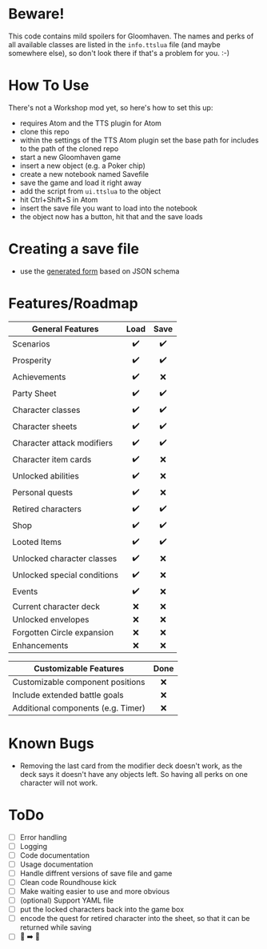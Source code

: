 # Beware!
This code contains mild spoilers for Gloomhaven. The names and perks of all available classes are listed in the `info.ttslua` file (and maybe somewhere else), so don't look there if that's a problem for you. :-)

# How To Use
There's not a Workshop mod yet, so here's how to set this up:
- requires Atom and the TTS plugin for Atom
- clone this repo
- within the settings of the TTS Atom plugin set the base path for includes to the path of the cloned repo
- start a new Gloomhaven game
- insert a new object (e.g. a Poker chip)
- create a new notebook named Savefile
- save the game and load it right away
- add the script from `ui.ttslua` to the object
- hit Ctrl+Shift+S in Atom
- insert the save file you want to load into the notebook
- the object now has a button, hit that and the save loads

# Creating a save file
- use the [generated form] based on JSON schema

# Features/Roadmap
| General Features                    | Load | Save |
| ----------------------------------- | :--: | :--: |
| Scenarios                           | ✔️    | ✔️    |
| Prosperity                          | ✔️    | ✔️    |
| Achievements                        | ✔️    | ❌   |
| Party Sheet                         | ✔️    | ✔️    |
| Character classes                   | ✔️    | ✔️    |
| Character sheets                    | ✔️    | ✔️    |
| Character attack modifiers          | ✔️    | ✔️    |
| Character item cards                | ✔️    | ❌   |
| Unlocked abilities                  | ✔️    | ❌   |
| Personal quests                     | ✔️    | ❌   |
| Retired characters                  | ✔️    | ✔️    |
| Shop                                | ✔️    | ✔️    |
| Looted Items                        | ✔️    | ✔️    |
| Unlocked character classes          | ✔️    | ❌   |
| Unlocked special conditions         | ✔️    | ❌   |
| Events                              | ✔️    | ❌   |
| Current character deck              | ❌   | ❌   |
| Unlocked envelopes                  | ❌   | ❌   |
| Forgotten Circle expansion          | ❌   | ❌   |
| Enhancements                        | ❌   | ❌   |


| Customizable Features               | Done |
| ----------------------------------- | :--: |
| Customizable component positions    | ❌  |
| Include extended battle goals       | ❌  |
| Additional components (e.g. Timer)  | ❌  |


# Known Bugs
- Removing the last card from the modifier deck doesn't work, as the deck says it doesn't have any objects left. So having all perks on one character will not work.

# ToDo
- [ ] Error handling
- [ ] Logging
- [ ] Code documentation
- [ ] Usage documentation
- [ ] Handle diffrent versions of save file and game
- [ ] Clean code Roundhouse kick
- [ ] Make waiting easier to use and more obvious
- [ ] (optional) Support YAML file
- [ ] put the locked characters back into the game box
- [ ] encode the quest for retired character into the sheet, so that it can be returned while saving
- [ ] 🐍 ➡️ 🐫

[generated form]: https://pmk65.github.io/jedemov2/dist/demo.html?schema=EQbwOgdgBFbAJAZwMYAsCmBbAhnAXLMKgC7EAOeA9JQFaID2EAtChjgHT0BOA5pa1mwBiOABpIMOMQCWxADbp8hAOJz69TKmwA3dNADC2TGWzSeEMRMIATdCi7SyMxkrgBJCADNuOZ9GwARvQArsRQ2FDIRiZm0N5cUMQYUEHYXNY8RuhQquqaOnqW0ITEAJ5kisAEcPQBNOjIxEWSwGRc9BVcMnZK4MUtPGoB2HK9VjAtMvKV1cC5w3JQHvG%2B0i7A4v0TUuUzhLX1jc0TLW0d6F3SPVVQfScncGeInbKlY1v3JbIKrsAACu1nhdXsdPi1bPZHH5fgAVZIQYKYAIXKD0TyRDDIADW6GsKXoAA87KjoElsk8XmVElxsNjQWCdhVftIIMR0DwLvTPnBMCzpJhEUoAAybMHbYA4An8wU3ABsAGZxvcAL6ihnARDYCCNYJpN43O5ir7TX4AZS1Or1UAAMuhdKMNkrucAIcgHE41hYbnA4dkEUiUWiMQ0cXigkTECTEslNdriLquKVqbSsewluiIPQwizkHJgrY8WSoLHLYmoAB3aRyRaZsLIqBqbAF9hc%2B6MvZwFlsjlcVsPCV8gWYYVqsU87BSodKADsQqdE1V85atNQV10mD0xEQ7yNxp%2B3uAAEE0GusJvt46Pm2XXY3VDPbDknJpIgwkHBrURuET3az6zEC2l67u2vxpDS%2BqjuqKzYE0B7EIE%2B6Qc6wQQNIACOwToG4bKYBeBDEFwmFIdeshYHhtxLteZRMgeBwNLBxHOlM%2B6zMeq6%2FhurJ9teXDoBh0i8dYSgANqUc6EBZHAYkTAAuox15nJ03TkYau4tBJG47mp%2FbMR2wAAHKSUB2niq67rQgevpQBp2RBkWK6npxDHSUxuy%2FK%2BDgQDwUlXmKi6%2BeqyAhFxBouVR3x6fowXOQFY43pCHrrLMpoaNkDkceekRaik2Q8FmbLQAKcgyGQCiJPydiAfJcXUXpXbspyxkmYQkrSsONwAKzVeqtieNgwTFUoACMYUwMqYXjbFUCTX58lwCgehpGsKnSVIEW%2FIe2imHICHZKayCLQ49AXt1cBmfeSWEFZz6vqi6I6Ntu3FgdElHQBNr0NiuLPYdy3hLx0a2RAxJJDBkTBFwvGsnISZRBAADkdbZK%2BaRsni6DsDwabIlEwSIGlUAfgs37seum5QG0v7%2FtGMFVatwC1b8dFHE16qKRcZSGRuK1TacMFslwXqzAAemAYtgNYADU8A%2Bbu%2FnAcATbWLInojAC5yXNcBCqUaIEHh5LLeazcV6DKBCicAADyFReqIhAACKMJUdtwNan2hnAMnSfLusShO6tKVc5FDUNHWUTNKpKj7LQoWoX1CaFV5rSaB4AKoQHHoaRIwBUxa5NGzMzecKe0gdaxRAVwLm2CIPjPMK7pvz6FoNKNCi1e19cp3xXeiVC1dT4vm%2B6Kx%2B731oGktIC5EO2d%2B9bj3VAG4BgkdnJCYXRJnjxLZaP2JPR3kayFAACyqemjC4RyAwOUU%2B02jSAWUAYLxdNTXrsxgdgEH06RuFaQ3daB59CzxOmFD%2BhADZeVlkaCOnxo4kRwvXX2jcDwACV0DljSHiP%2BYD3493Mg%2BSy8IsiRiDLxLB6QoC4KgHvUMaY4THWyJWast8lbfWIPQQGxZOGvygFZP%2BWVoBBQ3FATw7RMDcIodgyMthsSogSEWQREJYhQDkambikw3IHi%2Fj%2FfBuCAEoKAbMbCWBNHikZvrAihsYF%2BXDnNDUFRkDSBGAAfSChAZWfhkE1WMYQU0TiXGLA8V4z0eCFbnT7rCVuWI7rFkCV%2BEJKtGCRlBmEAUt16wbjCJw2hGd3aRA5qYaAmRREiLIE7f85iIE1DqPRaprRS4cyDoYuKForislcWyNAmY1A8H1NrUae49KHm1B0sIMIGioF6fQfp5j%2ByRIsrMeZFjtGzCCPQBQWoVngnQH1AasECB9WvooXm01urghpDiVxpgCytKMSnWY9srnZEPI%2FXEOybC3kIZdKSxsUFrMIBsrZtshlnT2f1QaNxjn4wmhcmwjAYJhPub4x5%2FiLTxitI7CS3jPngoSkswgeKGaAs7KyBqvZ%2FlxV5KhKcNwRRgr9pOM2UAhoMrObs%2FZUKCBzjOQguKahyyuN4mQUISLLo60AWi129ByxQAwaK%2BCFl4W7IJUQ5ZVL1SWPWeoEFxLeqQsOWIkYsK%2BXwrgIKuwxBhXoEVeK%2FukqHksUIG7csVr5W2rFcqxliz1VEs1fnPSwL0DbIDdeA1BylAwtOdpfl6pVw8FQDau1hLHWoudXAAAEmYEgHqU1EJVV8tVvzgDEu1UC3VIbQUcq%2BVyo10a4XgKIDmq1yavV%2BrTVqvxWaW23QVe29Yhb8W90JX8odJKC4Vs2VW%2FVELI3QpNTGtScbnS8RkIJFFXbpXAAweu76EQJ6twFrO4t%2Fcx2MvLXAYNobx0Ru5cak5E1vbh3nHA85SpHiowGRXJi3b%2FhftbMOn5Z7S3%2FJqcAIugHGka2UpuuANlN2TD%2FVzZ29NL0amsdA0tAUV2EDjvaxDwzfhuyiN6%2FB6GoFG3sZROAIqB0OrQ3%2B%2FtSqC1odJcAeqPYGk0rakoJgAAmdlCtWp0oIIJ6jldgC1nLp2pD279JZi7vTX1JaGnod0Q0gxidtLJwzQZRTKzwOUdsWCN9JxcNwHSmTKp2mnUjJ%2FNZrcDSVMgbU%2BxjTYbOxIMI3JvTbFHKbkMxOvSxnsNywk3FQ9U8Lg%2BK3Xp5uk825cHCb7Fzvw3OTss5Db%2BmnvO2alfFlu0XKXmuC0zOpLNSvs01rFhWh8fPhW3SAmuKXmpGcw1RmtuHxJGUGTW3zekUOfK0ZljDnlOvNW69eAkZAGs6T%2FQAURm8CPQB1hslHY5xxqhaWg8dE1AITzUWoTl4zcAALB1Xlk3x15TkAnPrR2iMHmUJshOO2Nuja2yVoZu3BwsquyZKb%2FY0AhhwFwLEtW1K6cipiLEYOIfrfA19xHA5aX%2Ffe%2BOZl7UCBDQABxDKB%2BKToCP8smWh78dOmdvp%2FAuCTjHBCLqubDYG0C2W9GPa82RObjW9M0%2FB%2BtkbdVyVceZ%2BqPbLKhrvd2yd%2FbocfvTQJ%2BOjCVrucDd%2BHzhgElFgAEVMKvhR2lg8KOnaW08CJeXMAQAfZCx1uA77%2BsTCt0j4XjUFcO69l18dgQqwqxk%2FL8nad8nxygIeAIPvYOi4Wd8xn6XI%2BrNGx5%2BnWmHuPae6xMPz4ygC%2Bt%2B5W3YWjtmdgeO5PP6jsB5MXl%2BnhuNX0%2FU2zlHJfZN2d%2BKY9qUuc%2B0Qq8XDn0Gy6Q7a1J3rpfU8WOQ0ZdvOl2OhYtwuCfhAKmIGSQxh3v7t1%2FGOkv7PUfT2x7n4L3P42t%2FilNtjqAFtM0hre4QQ8XBMDcDEIQTNWprC2k8AxR%2Fz%2B0E5vf3AAAQuoJzDYQgX%2FbAHgEaIAv%2FUA%2FjB%2FSAngRUCA4AdOPiYIRwCoK%2FOAY8GQXQcAl2I8RoaQXQaAhAzAgg9AeA3Akg3QM7T2GfMaGfQvcLT3RlaTfvZvA8BTNkVrMnBnKJI3OPffHRevfgwgRvGfcvQgDg1DFfDvWYafB3Bg0zcdVcawWwCAVxFg1XNPR%2FR%2BVQqASQrgnTHg0dUDWvdzIQpPPLFPHvVBWYSQ7PdrQ%2FfPSbAnJ9KaBQwvN9BBWjdAPde7YfUfbdXdASb6BLI9GLKDavf1YicDRPecTnf%2BUnebJrIrJLbicDSDTVR4JpGrQjR4HaUoRqKwtg2YP4fIlEBDUXBwmxJwxQ%2BmKLVIxIuLGHRLaeCo0rCjPPb2buerRo1fQrFo9uUBILDoxwro%2BmZXfXXonnPSDXRFHXPXbvVLaPXgmvJtE3M3G4USGtJ3MrKxRw%2B3ZqHY9DZHYAN3bSD3OWbuBQe0BrcQ12X8B0UrSI89M5Z3bsbbJtcXU%2FSXT4mXFlAATjGPwWJ1YKSN51pwMJ6mWOMOGM2xd0pWfRw1fSjkgjgCpkAKKLVwPAW10FZDURDEhKAxjz4OiN2MLi7yg2qwj0xPFGcSzymKxNmH0FeCgBxPPGc2hL9ReIbjMPAlyy5wZICL0zZJCnaLhPeIRLcIi3VHaCbFyIZiY3oCbFZNxMAO7meJMLYwT3MN%2FksP8PTT0hFMWJqnFIpRM3gRfSvE8KsEmmVGACAA%3D&value=EQbwOgdgBDVsBzANgewEYEMnwFxXNLEfAA4BOKAziQKZkCWALgJ65QCsANJEccJRggBjRgFcMZVsDwBGABzdCvOMAxCAFvRoA3GgFsaERpTYBtHst4gVEDAbbwAwk2ZQASqKQ08AWXpImCXpKRnoheCgAX0VLKxs7GgdgABV1GigAERoMABMoAEkIbVzE4CiY2NhreFt7aRUAQWEtIyhkmg0IFFQEKU4VIRRRIzYAJiiLZQBdCuV4SiFDIKo2AkrYeBkkjJQIUtnK%2BFGkgHlaCHgD2PgAZiSAGRQhAGsaHMvJw%2BA5U%2FP4T6IkU%2B0U%2B8GGqBeb1WAIGSAwlEoNBM9XMSl48AAQnREWRXmR%2FmiYDMYfAmPpkXhUddgAAFFAAdzoUEcKDI%2BxhMHgAHVBHkUAAzAoQfl0LrImHEwkqagdehYAD6gwgOSY9F2FPwHJUgiELUY8sYHXUXR6UjwjDIohoVw2wByZAwr3lGHoOSh9QtVptnLtuwwoXVbBkAAZvSpUPT5WySKJGP61RcPZbrVr4BGkfro7H47s2J6U1KfZoEOoozQY3GA4nzcmw%2FBi2kQmWKznq1B83XgGzQmz3kmrTCgWiQWjSBIWNDC%2FE6nh4FltP4AOSUKC5bRPf1Ij5T%2BBZysJtgAWhDnYhraSAHFUCg9OoMLpE52uoaNVT1ioAMo39LPrfAMN8D4rI%2FigL4ErEkrUmomg6PohjGGYWp8AAYvQZAhFAH6GiQyIAbaABSdDPDiGDqMuUA0nCEDilOkGWPAGgSGohroWYazvgxcIIkkGKWoa27vtOpSzsAbh2GgKACRxwAAI5WiESSocq9AQAg7ZpMyohslJ6zwAAHiQQbBqGSG2gg3R9ngAAsox4T6GgdM8egSMRbBWXZKi0Lir6mUQMj9Dc%2FQAGy%2BVAdG6aoaD%2BKqf6UqFPr4aICAIKKGCxjp0kABIoCgzyrsqzJ3ip4HvuFXxknoPlTso1TALUwkqPkFDQJlNBIAYjCXJ5VCqrm9TwK1uQRCOgkwLV9VJJlrrpA0ZB6KyXWkD1VZJLN834mUI2jeNCRJHSwS7JkGDJXQi3ACQy0Hv1wCZby9w0PynWbR5Y1CTx%2FqMF4h4NHp%2BzdZQvVtgNvJuPQJZPeU8X4G910YjlxhQAKmEWq6KkIGdF0AytsPw8ikPVXENS7ddfhdGQyN2CpGAUaBV39EtWNXSJGLHVsz1QztM4qKTrI04y5N0tj9PnZdfXM8dxzswTRCcw18A8%2BTg0BKpNNC%2F9gPvQgdybaFZXUr%2BVWjdzrgAHKgey0u2kBbJQAbJXrHr9HAJoORuhA8p2yiUNzrsi6MFA17PAAhBlEWpMEUAR4iQjdiHwC61qW01aFnHwhq8DJCpeKnf%2BKd1cTIkZPeFuCfAckZkkACiXgGEYWCYXYJBeLhecGWw7AmZb8DmUgllQDZHmkERhujVsluO3MkXRaEsVQG%2BpfAFhlO2FAcNUCx9uVBP6LABVI%2BCbLSQK1ASto6rV0TOPidTMCBy7jQPbunFUrsdSTcYMwOciQ0ASLKHO%2BMQdCIL%2BKgxLKhvFAaugoTbEzwqnbi10Py0CQEgRkxcNpwNkvJJ6IkPw0BoHiRGgoAAarJHymTTLBbA9RAoUPOsPNgwZBw2lfjvd%2Bn8NrM3QP%2Feyd4gEb1hmDVeVAW47mAEILi6dgC8VjCXJ25cFLXTpMMHIK4kbIWbuoHh4YqFuU7F5Vy9Qx6AjKvAWCRgNSsPsi4Mw8gAr9HYEFfoAB2foMhbJQBuDcR2u4UBDRRP5KAHjAr9wcVwKAQUb7DkgJEYAQA&code=EQehAIBUAsFNwGYHsA2KkHcCWA7A5uCrrAM7gCGATvALbk4Am5ALkpQJ4WPjXkNI4U7AHTgAmkgCu4AMb0KDBrMklWNWUgbxyAIyQA3bdx2x0GYQB0cWBOAAUAKxKwGWVpXC5V9GbCS3sRkxhACkAZQB5ADkAUVd3AEpwJxc3NmEtVUokdjsEgG4rFPi2cABecBxYDHBA%2FnNw6Li0yjt%2BGUkaWBxmYQBHSVgOMNNYGXc7C2AAYicBAFpU93nkShophIAaZJcWcgLgIA%3D&style=ETI%3D&theme=bootstrap3&iconlib=bootstrap3&object_layout=normal&template=default&show_errors=interaction&required_by_default=0&no_additional_properties=0&display_required_only=0&remove_empty_properties=0&keep_oneof_values=1&ajax=0&ajaxCredentials=0&show_opt_in=0&disable_edit_json=0&disable_collapse=0&disable_properties=0&disable_array_add=0&disable_array_reorder=0&disable_array_delete=0&enable_array_copy=0&array_controls_top=0&disable_array_delete_all_rows=0&disable_array_delete_last_row=0&prompt_before_delete=1&lib_aceeditor=0&lib_autocomplete=0&lib_sceditor=0&lib_simplemde=0&lib_select2=0&lib_selectize=0&lib_choices=0&lib_flatpickr=0&lib_signaturepad=0&lib_mathjs=0&lib_cleavejs=0&lib_jodit=0&lib_jquery=0&lib_dompurify=0
